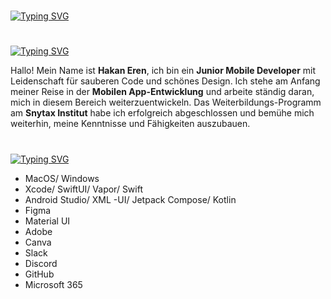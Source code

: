 #

[![Typing SVG](https://readme-typing-svg.demolab.com?font=Silkscreen&size=29&pause=1000&color=257FA7&width=435&lines=meine+projekte+%E2%AC%87%EF%B8%8F)](https://git.io/typing-svg)

#

[![Typing SVG](https://readme-typing-svg.demolab.com?font=Silkscreen&size=29&pause=1000&color=257FA7&width=435&lines=%C3%BCber+mich+%E2%AC%87%EF%B8%8F)](https://git.io/typing-svg)

Hallo! Mein Name ist **Hakan Eren**, ich bin ein **Junior Mobile Developer** mit Leidenschaft für sauberen Code und schönes Design. Ich stehe am Anfang meiner Reise in der **Mobilen App-Entwicklung** und arbeite ständig daran, mich in diesem Bereich weiterzuentwickeln. Das Weiterbildungs-Programm am **Snytax Institut** habe ich erfolgreich abgeschlossen und bemühe mich weiterhin, meine Kenntnisse und Fähigkeiten auszubauen. 

#

[![Typing SVG](https://readme-typing-svg.demolab.com?font=Silkscreen&size=29&pause=1000&color=257FA7&width=435&lines=tech+stack+%E2%AC%87%EF%B8%8F)](https://git.io/typing-svg)

- MacOS/ Windows
- Xcode/ SwiftUI/ Vapor/ Swift  
- Android Studio/ XML -UI/ Jetpack Compose/ Kotlin 
- Figma
- Material UI 
- Adobe
- Canva
- Slack
- Discord
- GitHub 
- Microsoft 365
